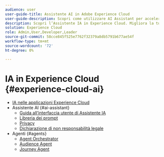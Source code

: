 ```yaml
---
audience: user
user-guide-title: Assistente AI in Adobe Experience Cloud
user-guide-description: Scopri come utilizzare AI Assistant per accelerare il flusso di lavoro con Adobe Experience Platform e Real-Time Customer Data Platform.
description: Scopri l’Assistente IA in Experience Cloud. Migliora la tua conoscenza del prodotto e acquisisci informazioni operative utilizzando l’intelligenza artificiale in Experience Cloud.
solution: Experience Cloud
role: Admin,User,Developer,Leader
source-git-commit: 58cce845f525e7762f32379a8db5791b677ae54f
workflow-type: tm+mt
source-wordcount: '72'
ht-degree: 0%

---
```



# IA in Experience Cloud {#experience-cloud-ai}

- [IA nelle applicazioni Experience Cloud](home.md)
- Assistente AI {#ai-assistant}
   - [Guida all’interfaccia utente di Assistente IA](./ai-assistant/ai-assistant-ui.md)
   - [Libreria dei prompt](./ai-assistant/prompt-library.md)
   - [Privacy](./ai-assistant/privacy.md)
   - [Dichiarazione di non responsabilità legale](./ai-assistant/legal-disclaimer.md)
- Agenti {#agents}
   - [Agent Orchestrator](./agents/agent-orchestrator.md)
   - [Audience Agent](./agents/audience.md)
   - [Journey Agent](./agents/ajo-agent-analyze.md)
